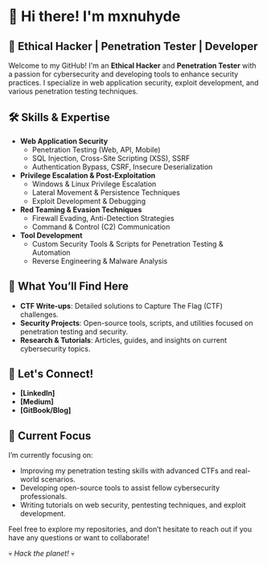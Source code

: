 # 👋 Hi there! I'm mxnuhyde

## 🔐 Ethical Hacker | Penetration Tester | Developer  

Welcome to my GitHub! I'm an **Ethical Hacker** and **Penetration Tester** with a passion for cybersecurity and developing tools to enhance security practices. I specialize in web application security, exploit development, and various penetration testing techniques.  

## 🛠️ Skills & Expertise

- **Web Application Security**  
    - Penetration Testing (Web, API, Mobile)  
    - SQL Injection, Cross-Site Scripting (XSS), SSRF  
    - Authentication Bypass, CSRF, Insecure Deserialization  
- **Privilege Escalation & Post-Exploitation**  
    - Windows & Linux Privilege Escalation  
    - Lateral Movement & Persistence Techniques  
    - Exploit Development & Debugging  
- **Red Teaming & Evasion Techniques**  
    - Firewall Evading, Anti-Detection Strategies  
    - Command & Control (C2) Communication  
- **Tool Development**  
    - Custom Security Tools & Scripts for Penetration Testing & Automation  
    - Reverse Engineering & Malware Analysis  

## 📝 What You’ll Find Here

- **CTF Write-ups**: Detailed solutions to Capture The Flag (CTF) challenges.  
- **Security Projects**: Open-source tools, scripts, and utilities focused on penetration testing and security.  
- **Research & Tutorials**: Articles, guides, and insights on current cybersecurity topics.  

## 🔗 Let's Connect!

- **[LinkedIn]**  
- **[Medium]**  
- **[GitBook/Blog]**  

## 🚀 Current Focus

I’m currently focusing on:
- Improving my penetration testing skills with advanced CTFs and real-world scenarios.  
- Developing open-source tools to assist fellow cybersecurity professionals.  
- Writing tutorials on web security, pentesting techniques, and exploit development.  

Feel free to explore my repositories, and don’t hesitate to reach out if you have any questions or want to collaborate!  

💀 *Hack the planet!* 💀

